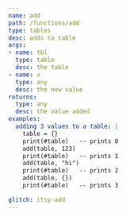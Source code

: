 ```yaml
---
name: add
path: /functions/add
type: tables
desc: adds to table
args:
- name: tbl
  type: table
  desc: the table
- name: v
  type: any
  desc: the new value
returns:
  type: any
  desc: the value added
examples:
  adding 3 values to a table: |
    table = {}
    print(#table)   -- prints 0
    add(table, 123)
    print(#table)   -- prints 1
    add(table, "hi")
    print(#table)   -- prints 2
    add(table, {})
    print(#table)   -- prints 3

glitch: itsy-add
---
```

